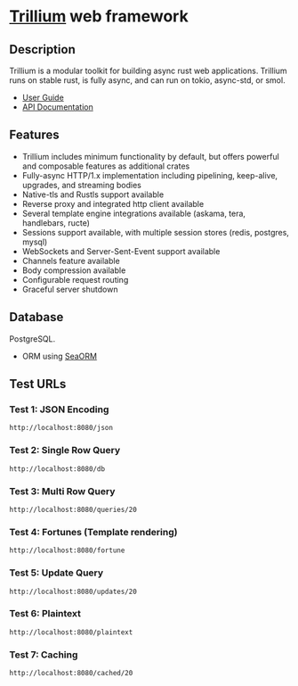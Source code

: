 # [Trillium](https://trillium.rs) web framework

## Description

Trillium is a modular toolkit for building async rust web applications. Trillium runs on stable rust, is fully async, and can run on tokio, async-std, or smol.

* [User Guide](https://trillium.rs/)
* [API Documentation](https://docs.trillium.rs)

## Features

* Trillium includes minimum functionality by default, but offers powerful and composable features as additional crates
* Fully-async HTTP/1.x implementation including pipelining, keep-alive, upgrades, and streaming bodies
* Native-tls and Rustls support available
* Reverse proxy and integrated http client available
* Several template engine integrations available (askama, tera, handlebars, ructe)
* Sessions support available, with multiple session stores (redis, postgres, mysql)
* WebSockets and Server-Sent-Event support available
* Channels feature available
* Body compression available
* Configurable request routing
* Graceful server shutdown


## Database

PostgreSQL.

* ORM using [SeaORM](https://www.sea-ql.org/SeaORM/)

## Test URLs

### Test 1: JSON Encoding

    http://localhost:8080/json

### Test 2: Single Row Query

    http://localhost:8080/db

### Test 3: Multi Row Query

    http://localhost:8080/queries/20

### Test 4: Fortunes (Template rendering)

    http://localhost:8080/fortune

### Test 5: Update Query

    http://localhost:8080/updates/20

### Test 6: Plaintext

    http://localhost:8080/plaintext

### Test 7: Caching

    http://localhost:8080/cached/20
